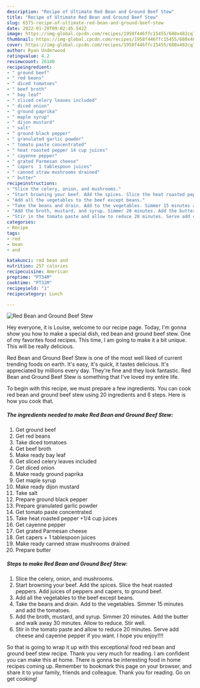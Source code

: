 ```yaml
---
description: "Recipe of Ultimate Red Bean and Ground Beef Stew"
title: "Recipe of Ultimate Red Bean and Ground Beef Stew"
slug: 6575-recipe-of-ultimate-red-bean-and-ground-beef-stew
date: 2022-01-20T09:02:45.542Z
image: https://img-global.cpcdn.com/recipes/1958f446ffc15455/680x482cq70/red-bean-and-ground-beef-stew-recipe-main-photo.jpg
thumbnail: https://img-global.cpcdn.com/recipes/1958f446ffc15455/680x482cq70/red-bean-and-ground-beef-stew-recipe-main-photo.jpg
cover: https://img-global.cpcdn.com/recipes/1958f446ffc15455/680x482cq70/red-bean-and-ground-beef-stew-recipe-main-photo.jpg
author: Ryan Underwood
ratingvalue: 4.2
reviewcount: 26140
recipeingredient:
- " ground beef"
- " red beans"
- " diced tomatoes"
- " beef broth"
- " bay leaf"
- " sliced celery leaves included"
- " diced onion"
- " ground paprika"
- " maple syrup"
- " dijon mustard"
- " salt"
- " ground black pepper"
- " granulated garlic powder"
- " tomato paste concentrated"
- " heat roasted pepper 14 cup juices"
- " cayenne pepper"
- " grated Parmesan cheese"
- " capers  1 tablespoon juices"
- " canned straw mushrooms drained"
- " butter"
recipeinstructions:
- "Slice the celery, onion, and mushrooms."
- "Start browning your beef. Add the spices. Slice the heat roasted peppers. Add juices of peppers and capers, to ground beef."
- "Add all the vegetables to the beef except beans."
- "Take the beans and drain. Add to the vegetables. Simmer 15 minutes and add the tomatoes."
- "Add the broth, mustard, and syrup. Simmer 20 minutes. Add the butter and walk away 30 minutes. Allow to reduce. Stir well."
- "Stir in the tomato paste and allow to reduce 20 minutes. Serve add cheese and cayenne pepper if you want. I hope you enjoy!!!!"
categories:
- Recipe
tags:
- red
- bean
- and

katakunci: red bean and 
nutrition: 257 calories
recipecuisine: American
preptime: "PT34M"
cooktime: "PT32M"
recipeyield: "1"
recipecategory: Lunch

---
```



![Red Bean and Ground Beef Stew](https://img-global.cpcdn.com/recipes/1958f446ffc15455/680x482cq70/red-bean-and-ground-beef-stew-recipe-main-photo.jpg)

Hey everyone, it is Louise, welcome to our recipe page. Today, I'm gonna show you how to make a special dish, red bean and ground beef stew. One of my favorites food recipes. This time, I am going to make it a bit unique. This will be really delicious.

Red Bean and Ground Beef Stew is one of the most well liked of current trending foods on earth. It's easy, it's quick, it tastes delicious. It's appreciated by millions every day. They're fine and they look fantastic. Red Bean and Ground Beef Stew is something that I've loved my entire life.




To begin with this recipe, we must prepare a few ingredients. You can cook red bean and ground beef stew using 20 ingredients and 6 steps. Here is how you cook that.

<!--inarticleads1-->

##### The ingredients needed to make Red Bean and Ground Beef Stew:

1. Get  ground beef
1. Get  red beans
1. Take  diced tomatoes
1. Get  beef broth
1. Make ready  bay leaf
1. Get  sliced celery leaves included
1. Get  diced onion
1. Make ready  ground paprika
1. Get  maple syrup
1. Make ready  dijon mustard
1. Take  salt
1. Prepare  ground black pepper
1. Prepare  granulated garlic powder
1. Get  tomato paste concentrated
1. Take  heat roasted pepper +1/4 cup juices
1. Get  cayenne pepper
1. Get  grated Parmesan cheese
1. Get  capers + 1 tablespoon juices
1. Make ready  canned straw mushrooms drained
1. Prepare  butter




<!--inarticleads2-->

##### Steps to make Red Bean and Ground Beef Stew:

1. Slice the celery, onion, and mushrooms.
1. Start browning your beef. Add the spices. Slice the heat roasted peppers. Add juices of peppers and capers, to ground beef.
1. Add all the vegetables to the beef except beans.
1. Take the beans and drain. Add to the vegetables. Simmer 15 minutes and add the tomatoes.
1. Add the broth, mustard, and syrup. Simmer 20 minutes. Add the butter and walk away 30 minutes. Allow to reduce. Stir well.
1. Stir in the tomato paste and allow to reduce 20 minutes. Serve add cheese and cayenne pepper if you want. I hope you enjoy!!!!




So that is going to wrap it up with this exceptional food red bean and ground beef stew recipe. Thank you very much for reading. I am confident you can make this at home. There is gonna be interesting food in home recipes coming up. Remember to bookmark this page on your browser, and share it to your family, friends and colleague. Thank you for reading. Go on get cooking!
